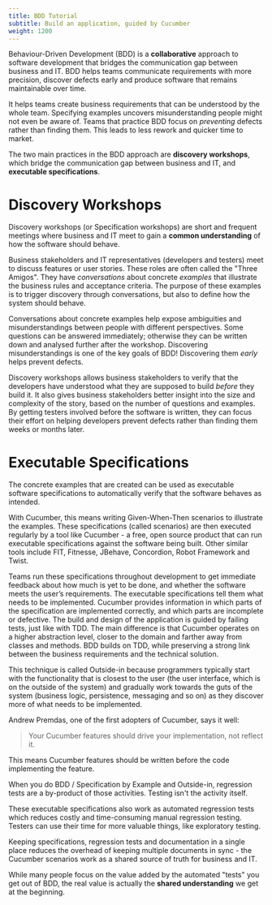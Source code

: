 ```yaml
---
title: BDD Tutorial
subtitle: Build an application, guided by Cucumber
weight: 1200
---
```

Behaviour-Driven Development (BDD) is a **collaborative** approach to software development that bridges the communication gap between business and IT. BDD helps teams communicate requirements with more precision, discover defects early and produce software that remains maintainable over time.

It helps teams create business requirements that can be understood by the whole team. Specifying examples uncovers misunderstanding people might not even be aware of. Teams that practice BDD focus on *preventing* defects rather than finding them. This leads to less rework and quicker time to market.

The two main practices in the BDD approach are **discovery workshops**, which bridge the communication gap between business and IT, and **executable specifications**.

# Discovery Workshops

Discovery workshops (or Specification workshops) are short and frequent meetings where business and IT meet to gain a **common understanding** of how the software should behave.

Business stakeholders and IT representatives (developers and testers) meet to discuss features or user stories. These roles are often called the "Three Amigos".
They have *conversations* about concrete *examples* that illustrate the business rules and acceptance criteria. The purpose of these examples is to trigger discovery through conversations, but also to define how the system should behave.

Conversations about concrete examples help expose ambiguities and misunderstandings between people with different perspectives. Some questions can be answered immediately; otherwise they can be written down and analysed further after the workshop. Discovering misunderstandings is one of the key goals of BDD! Discovering them *early* helps prevent defects.

Discovery workshops allows business stakeholders to verify that the developers have understood what they are supposed to build *before* they build it. It also gives business stakeholders better insight into the size and complexity of the story, based on the number of questions and examples. By getting testers involved before the software is written, they can focus their effort on helping developers prevent defects rather than finding them weeks or months later.

# Executable Specifications

The concrete examples that are created can be used as executable software specifications to automatically verify that the software behaves as intended.

With Cucumber, this means writing Given-When-Then scenarios to illustrate the examples.
These specifications (called scenarios) are then executed regularly by a tool like Cucumber - a free, open source product that can run executable specifications against the software being built. Other similar tools include FIT, Fitnesse, JBehave, Concordion, Robot Framework and Twist.

Teams run these specifications throughout development to get immediate feedback about how much is yet to be done, and whether the software meets the user’s requirements. The executable specifications tell them what needs to be implemented. Cucumber provides information in which parts of the specification are implemented correctly, and which parts are incomplete or defective. The build and design of the application is guided by failing tests, just like with TDD. The main difference is that Cucumber operates on a higher abstraction level, closer to the domain and farther away from classes and methods. BDD builds on TDD, while preserving a strong link between the business requirements and the technical solution.

This technique is called Outside-in because programmers typically start with the functionality that is closest to the user (the user interface, which is on the outside of the system) and gradually work towards the guts of the system (business logic, persistence, messaging and so on) as they discover more of what needs to be implemented.

Andrew Premdas, one of the first adopters of Cucumber, says it well:

> Your Cucumber features should drive your implementation, not reflect it.

This means Cucumber features should be written before the code implementing the feature.

When you do BDD / Specification by Example and Outside-in, regression tests are a by-product of those activities. Testing isn't the activity itself.

These executable specifications also work as automated regression tests which reduces costly and time-consuming manual regression testing. Testers can use their time for more valuable things, like exploratory testing.

Keeping specifications, regression tests and documentation in a single place reduces the overhead of keeping multiple documents in sync - the Cucumber scenarios work as a shared source of truth for business and IT.

While many people focus on the value added by the automated "tests" you get out of BDD, the real value is actually the **shared understanding** we get at the beginning.
